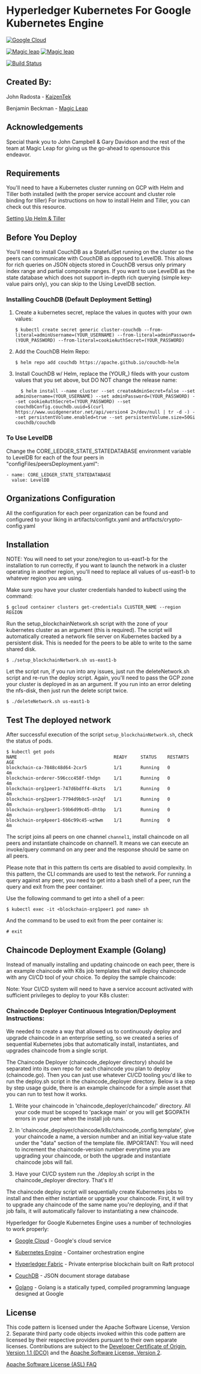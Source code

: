 # Hyperledger Kubernetes For Google Kubernetes Engine
[![Google Cloud](https://deepchains.files.wordpress.com/2017/12/hyperlegerlogo.png?w=400)](https://www.hyperledger.org)

[![Magic leap](https://res.cloudinary.com/dww6hce3q/image/upload/c_scale,w_235/v1578606946/Magic_Leap_jgpl4o.png)](https://www.magicleap.com) [![Magic leap](https://res.cloudinary.com/dww6hce3q/image/upload/c_scale,w_190/v1578607063/unnamed_vjsgpe.png)](http://www.kaizentek.io)

[![Build Status](https://travis-ci.org/joemccann/dillinger.svg?branch=master)](https://travis-ci.org/joemccann/dillinger)

## Created By:
John Radosta - [KaizenTek](http://www.kaizentek.io)

Benjamin Beckman - [Magic Leap](http://www.magicleap.com)

## Acknowledgements
Special thank you to John Campbell & Gary Davidson and the rest of the team at Magic Leap for giving us the go-ahead to opensource this endeavor. 

## Requirements
You'll need to have a Kubernetes cluster running on GCP with Helm and Tiller both installed (with the proper service account and cluster role binding for tiller) For instructions on how to install Helm and Tiller, you can check out this resource.

[Setting Up Helm & Tiller](http://docs.shippable.com/deploy/tutorial/deploy-to-gcp-gke-helm/)

## Before You Deploy

You'll need to install CouchDB as a StatefulSet running on the cluster so the peers can communicate with CouchDB as opposed to LevelDB. This allows for rich queries on JSON objects stored in CouchDB versus only primary index range and partial composite ranges. If you want to use LevelDB as the state database which does not support in-depth rich querying (simple key-value pairs only), you can skip to the Using LevelDB section. 

### Installing CouchDB (Default Deployment Setting)

1. Create a kubernetes secret, replace the values in quotes with your own values:

    ```
    $ kubectl create secret generic cluster-couchdb --from-literal=adminUsername=(YOUR_USERNAME) --from-literal=adminPassword=(YOUR_PASSWORD) --from-literal=cookieAuthSecret=(YOUR_PASSWORD)  
    ```

2. Add the CouchDB Helm Repo:

    ```
    $ helm repo add couchdb https://apache.github.io/couchdb-helm
    ```

3. Install CouchDB w/ Helm, replace the (YOUR_) fileds with your custom values that you set above, but DO NOT change the release name:


    ```
      $ helm install --name cluster --set createAdminSecret=false --set adminUsername=(YOUR_USERNAME) --set adminPassword=(YOUR_PASSWORD) --set cookieAuthSecret=(YOUR_PASSWORD) --set couchdbConfig.couchdb.uuid=$(curl https://www.uuidgenerator.net/api/version4 2>/dev/null | tr -d -) --set persistentVolume.enabled=true --set persistentVolume.size=50Gi couchdb/couchdb  
    ```
    
### To Use LevelDB 
Change the CORE_LEDGER_STATE_STATEDATABASE environment variable to LevelDB for each of the four peers in "configFiles/peersDeployment.yaml":

```
- name: CORE_LEDGER_STATE_STATEDATABASE
  value: LevelDB 
```

## Organizations Configuration
All the configuration for each peer organization can be found and configured to your liking in artifacts/configtx.yaml and artifacts/crypto-config.yaml

## Installation

NOTE: You will need to set your zone/region to us-east1-b for the installation to run correctly, if you want to launch the network in a cluster operating in another region, you'll need to replace all values of us-east1-b to whatever region you are using.

Make sure you have your cluster credentials handed to kubectl using the command:

```
$ gcloud container clusters get-credentials CLUSTER_NAME --region REGION
```

Run the setup_blockchainNetwork.sh script with the zone of your kubernetes cluster as an argument (this is required). The script will automatically created a network file server on Kubernetes backed by a persistent disk. This is needed for the peers to be able to write to the same shared disk. 

```
$ ./setup_blockchainNetwork.sh us-east1-b
```

Let the script run, if you run into any issues, just run the deleteNetwork.sh script and re-run the deploy script. Again, you'll need to pass the GCP zone your cluster is deployed in as an argument. If you run into an error deleting the nfs-disk, then just run the delete script twice. 

```
$ ./deleteNetwork.sh us-east1-b
```

## Test The deployed network

After successful execution of the script `setup_blockchainNetwork.sh`, check the status of pods.

```
$ kubectl get pods
NAME                                    READY     STATUS    RESTARTS   AGE
blockchain-ca-7848c48d64-2cxr5          1/1       Running   0          4m
blockchain-orderer-596ccc458f-thdgn     1/1       Running   0          4m
blockchain-org1peer1-747d6bdff4-4kzts   1/1       Running   0          4m
blockchain-org2peer1-7794d9b8c5-sn2qf   1/1       Running   0          4m
blockchain-org3peer1-59b6d99c45-dhtbp   1/1       Running   0          4m
blockchain-org4peer1-6b6c99c45-wz9wm    1/1       Running   0          4m
```

The script joins all peers on one channel `channel1`, install chaincode on all peers and instantiate chaincode on channel1. It means we can execute an invoke/query command on any peer and the response should be same on all peers. 

Please note that in this pattern tls certs are disabled to avoid complexity. In this pattern, the CLI commands are used to test the network. For running a query against any peer, you need to get into a bash shell of a peer, run the query and exit from the peer container.

Use the following command to get into a shell of a peer:

  ```
  $ kubectl exec -it <blockchain-org1peer1 pod name> sh
  ```

And the command to be used to exit from the peer container is:

  ```
  # exit
  ```


## Chaincode Deployment Example (Golang)
Instead of manually installing and updating chaincode on each peer, there is an example chaincode with K8s job templates that will deploy chaincode with any CI/CD tool of your choice. To deploy the sample chaincode:

Note: Your CI/CD system will need to have a service account activated with sufficient privileges to deploy to your K8s cluster: 

### Chaincode Deployer Continuous Integration/Deployment Instructions:
We needed to create a way that allowed us to continuously deploy and upgrade chaincode in an enterprise setting, so we created a series of sequential Kubernetes jobs that automatically install, instantiates, and upgrades chaincode from a single script. 

The Chaincode Deployer (chaincode_deployer directory) should be separated into its own repo for each chaincode you plan to deploy (chaincode.go). Then you can just use whatever CI/CD tooling you'd like to run the deploy.sh script in the chaincode_deployer directory. Below is a step by step usage guide, there is an example chaincode for a simple asset that you can run to test how it works. 

1. Write  your chaincode in 'chaincode_deployer/chaincode/' directory. All your code must be scoped to 'package main' or you will get $GOPATH errors in your peer when the install job runs.

2. In 'chaincode_deployer/chaincode/k8s/chaincode_config.template', give your chaincode a name, a version number and an initial key-value state under the "data" section of the template file. IMPORTANT: You will need to increment the chaincode-version number everytime you are upgrading your chaincode, or both the upgrade and instantiate chaincode jobs will fail. 

3. Have your CI/CD system run the ./deploy.sh script in the chaincode_deployer directory. That's it!

The chaincode deploy script will sequentially create Kubernetes jobs to install and then either instantiate or upgrade your chaincode. First, it will try to upgrade any chaincode of the same name you're deploying, and if that job fails, it will automatically failover to instantiating a new chaincode. 

Hyperledger for Google Kubernetes Engine uses a number of technologies to work properly:

* [Google Cloud] - Google's cloud service 
* [Kubernetes Engine] - Container orchestration engine
* [Hyperledger Fabric] - Private enterprise blockchain built on Raft protocol 
* [CouchDB] - JSON document storage database
* [Golang] - Golang is a statically typed, compiled programming language designed at Google

   [Hyperledger Fabric]: <https://www.hyperledger.org>
   [Google Cloud]: <https://cloud.google.com>
   [Kubernetes Engine]: <http://kubernetes.io>
   [CouchDB]: <http://couchdb.apache.org>
   [Golang]: <http://www.golang.org>

## License
This code pattern is licensed under the Apache Software License, Version 2.  Separate third party code objects invoked within this code pattern are licensed by their respective providers pursuant to their own separate licenses. Contributions are subject to the [Developer Certificate of Origin, Version 1.1 (DCO)](https://developercertificate.org/) and the [Apache Software License, Version 2](https://www.apache.org/licenses/LICENSE-2.0.txt).

[Apache Software License (ASL) FAQ](https://www.apache.org/foundation/license-faq.html#WhatDoesItMEAN)